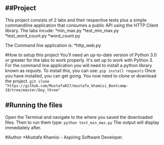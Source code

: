 ##Project
----
This project consists of 2 labs and their respective tests plus a simple commandline application that consumes a public API using the HTTP Client library. 
The labs incude:
    *min_max.py
    *test_min_max.py
    *test_word_count.py
    *word_count.py

The Command line application is:
    *http_web.py

#How to setup this project
You'll need an up-to-date version of Python 3.0 or greater for the labs to work properly. It's set up to work with Python 3.
For the command line application you will need to install a python library known as *requsts*. To install this, you can use:
`pip install requests`
Once you have installed, you can get going.
You now need to clone or download the project.
`git clone "https://github.com/Mustafa017/mustafa_khamisi_Bootcamp-19/tree/master/Day_three"`

#Running the files
----
Open the Terminal and navigate to the where you saved the downloaded files.
Then to run them type:
`python test_min_max.py`
The output will display immediately after.

#Author
*Mustafa Khamisi - Aspiring Software Developer.